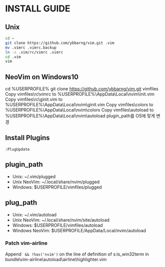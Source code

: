 # INSTALL GUIDE

## Unix
```bash
cd ~
git clone https://github.com/ybbarng/vim.git .vim
mv .vimrc .vimrc.backup
ln -s .vim/rc/vimrc .vimrc
cd .vim
vim
```

## NeoVim on Windows10
cd %USERPROFILE%
git clone https://github.com/ybbarng/vim.git vimfiles
Copy vimfiles\rc\vimrc to %USERPROFILE%\AppData\Local\nvim\init.vim
Copy vimfiles\rc\ginit.vim to %USERPROFILE%\AppData\Local\nvim\ginit.vim
Copy vimfiles\colors to %USERPROFILE%\AppData\Local\nvim\colors
Copy vimfiles\autoload to %USERPROFILE%\AppData\Local\nvim\autoload
plugin_path를 OS에 맞게 변경


## Install Plugins
```vim
:PlugUpdate
```


## plugin_path
* Unix: ~/.vim/plugged
* Unix NeoVim: ~/.local/share/nvim/plugged
* Windows: $USERPROFILE/vimfiles/plugged


## plug_path
* Unix: ~/.vim/autoload
* Unix NeoVim: ~/.local/share/nvim/site/autoload
* Windows: $USERPROFILE/vimfiles/autoload
* Windows NeoVim: $USERPROFILE/AppData/Local/nvim/autoload


### Patch vim-airline
Append ` && !has('nvim')` on the line of definition of s:is_win32term in bundle\vim-airline\autoload\airline\highlighter.vim
